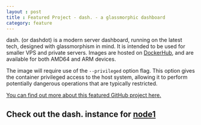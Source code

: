```yaml
---
layout : post
title : Featured Project - dash. - a glassmorphic dashboard
category: feature
---
```


dash. (or dashdot) is a modern server dashboard, running on the latest tech, designed with glassmorphism in mind. It is intended to be used for smaller VPS and private servers. Images are hosted on [DockerHub][dockerhub], and are available for both AMD64 and ARM devices.

The image will require use of the `--privileged` option flag. This option gives the container privileged access to the host system, allowing it to perform potentially dangerous operations that are typically restricted.

[You can find out more about this featured GitHub project here.][github]

## Check out the dash. instance for [node1][node1]

[node1]:https://node1.michaellamb.dev
[github]:https://github.com/MauriceNino/dashdot
[dockerhub]:https://hub.docker.com/r/mauricenino/dashdot